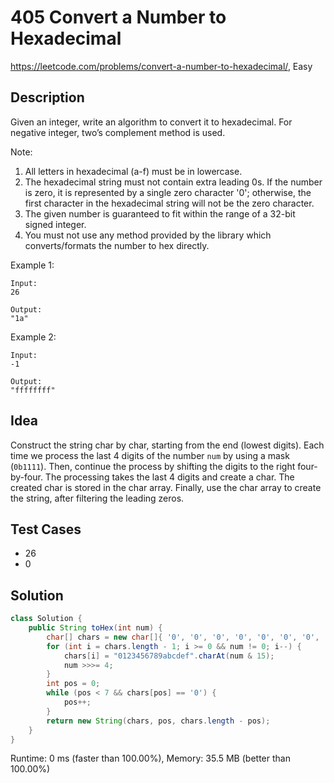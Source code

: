 # 405 Convert a Number to Hexadecimal

<https://leetcode.com/problems/convert-a-number-to-hexadecimal/>, Easy

## Description

Given an integer, write an algorithm to convert it to hexadecimal. For negative integer, two’s complement method is used.

Note:

1. All letters in hexadecimal (a-f) must be in lowercase.
2. The hexadecimal string must not contain extra leading 0s. If the number is zero, it is represented by a single zero character '0'; otherwise, the first character in the hexadecimal string will not be the zero character.
3. The given number is guaranteed to fit within the range of a 32-bit signed integer.
4. You must not use any method provided by the library which converts/formats the number to hex directly.

Example 1:

```
Input:
26

Output:
"1a"
```

Example 2:

```
Input:
-1

Output:
"ffffffff"
```

## Idea

Construct the string char by char, starting from the end (lowest digits). Each
time we process the last 4 digits of the number `num` by using a mask
(`0b1111`). Then, continue the process by shifting the digits to the right
four-by-four. The processing takes the last 4 digits and create a char.
The created char is stored in the char array. Finally, use the char array to
create the string, after filtering the leading zeros.

## Test Cases

- 26
- 0

## Solution

```java
class Solution {
    public String toHex(int num) {
        char[] chars = new char[]{ '0', '0', '0', '0', '0', '0', '0', '0' };
        for (int i = chars.length - 1; i >= 0 && num != 0; i--) {
            chars[i] = "0123456789abcdef".charAt(num & 15);
            num >>>= 4;
        }
        int pos = 0;
        while (pos < 7 && chars[pos] == '0') {
            pos++;
        }
        return new String(chars, pos, chars.length - pos);
    }
}
```

Runtime: 0 ms (faster than 100.00%), Memory: 35.5 MB (better than 100.00%)
